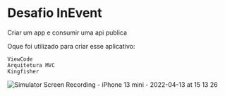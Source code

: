 # Desafio InEvent
Criar um app e consumir uma api publica

Oque foi utilizado para criar esse aplicativo:
```
ViewCode
Arquitetura MVC
Kingfisher
```
![Simulator Screen Recording - iPhone 13 mini - 2022-04-13 at 15 13 26](https://user-images.githubusercontent.com/54004461/163244111-0e62ec29-9a3a-4922-b5f5-838d7893e5b2.gif)
